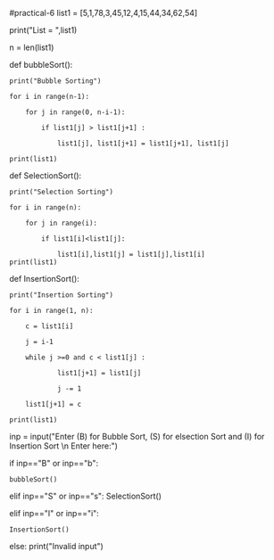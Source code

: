 #practical-6
list1 = [5,1,78,3,45,12,4,15,44,34,62,54]

print("List = ",list1)

n = len(list1)

def bubbleSort():

    print("Bubble Sorting")
    
    for i in range(n-1): 
    
        for j in range(0, n-i-1): 
	
            if list1[j] > list1[j+1] : 
	    
                list1[j], list1[j+1] = list1[j+1], list1[j] 
		
    print(list1)
    

def SelectionSort():

	print("Selection Sorting")
	
	for i in range(n):
	
		for j in range(i):
		
			if list1[i]<list1[j]:
			
				list1[i],list1[j] = list1[j],list1[i]
	print(list1)
	
def InsertionSort():

    print("Insertion Sorting")
    
    for i in range(1, n): 
    
        c = list1[i] 
	
        j = i-1
	
        while j >=0 and c < list1[j] : 
	
                list1[j+1] = list1[j]
		
                j -= 1
		
        list1[j+1] = c
	
    print(list1)
    
inp = input("Enter (B) for Bubble Sort, (S) for elsection Sort and (I) for Insertion Sort \n Enter here:")

if inp=="B" or inp=="b":

	bubbleSort()
	
elif inp=="S" or inp=="s":
	SelectionSort()
	
elif inp=="I" or inp=="i":

	InsertionSort()
	
else:
	print("Invalid input")
	
